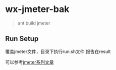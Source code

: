 # wx-jmeter-bak

> ant build jmeter

## Run Setup

覆盖jmeter文件，目录下执行run.sh文件 报告在result

可以参考[jmeter系列文章](https://blog.csdn.net/wx19900503/column/info/19812)
